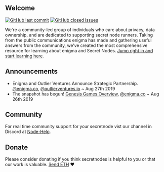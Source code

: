 ## Welcome

[![GitHub last commit](https://img.shields.io/github/last-commit/secretnodes/learn)](https://github.com/secretnodes/learn/commits/master)
[![GitHub closed issues](https://img.shields.io/github/issues-closed/secretnodes/learn)](https://github.com/secretnodes/learn/issues)

We're a community-led group of individuals who care about privacy, data ownership, and are dedicated to supporting secret node runners. Taking from the public communications enigma has made and gathering useful answers from the community, we've created the most comprehensive resource for learning about enigma and Secret Nodes. [Jump right in and start learning here](/enigma-quickstart). 

## Announcements

- Enigma and Outlier Ventures Announce Strategic Partnership. [@enigma.co](http://bit.ly/2zqcR6G), [@outlierventures.io](https://outlierventures.io/outlier-ventures-announces-strategic-partnership-with-enigma-protocol/) ~ Aug 27th 2019
- The snapshot has begun! [Genesis Games Overview](/genesisgames-overview?id=when-is-the-eng-snapshot-window), [@enigma.co](https://blog.enigma.co/eng-mainnet-token-snapshot-dates-and-next-steps-d3b9626b30d5) ~ Aug 26th 2019

## Community

For real time community support for your secretnode vist our channel in Discord at [Node-Help](https://discord.gg/rNRjKFy).

## Donate

Please consider donating if you think secretnodes is helpful to you or that our work is valuable. [Send ETH](https://etherscan.io/address/donations.secretnodes.eth) :heart:

